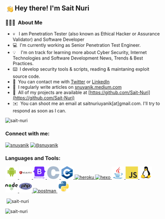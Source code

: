 <h2>Hey there! <img alt="Night Coding" src="./images/Hand%20Wave.gif" width='30' align="left"/> I'm Sait Nuri</h2>

### 👨🏻‍💻 &nbsp;About Me

- 💀  &nbsp;&nbsp;I am Penetration Tester (also known as Ethical Hacker or Assurance Validator) and Software Developer
- 💻 &nbsp;I'm currently working as Senior Penetration Test Engineer.
- 💡 &nbsp;&nbsp; I'm on track for learning more about Cyber Security, Internet Technologies and Software Development News, Trends & Best Practices.
- ⌨️ &nbsp;I develop security tools & scripts, reading & maintaning exploit source code. 
- 💬 &nbsp;You can contact me with [Twitter](https://twitter.com/snuyanik) or [LinkedIn](https://www.linkedin.com/in/snuyanik)
- 📝 &nbsp;I regularly write articles on [snuyanik.medium.com](snuyanik.medium.com)
- 💾 &nbsp;All of my projects are available at [https://github.com/Sait-Nuri](https://github.com/Sait-Nuri)
- ✉️ &nbsp;You can shoot me an email at saitnuriuyanik\[at\]gmail.com. I'll try to respond as soon as I can.

<p align="left"> <img src="https://komarev.com/ghpvc/?username=sait-nuri&label=Profile%20views&color=0e75b6&style=flat" alt="sait-nuri" /> </p>

<h3 align="left">Connect with me:</h3>
<p align="left">
<a href="https://twitter.com/snuyanik" target="blank"><img align="center" src="https://img.shields.io/twitter/follow/snuyanik?logo=twitter&style=for-the-badge" alt="snuyanik" /></a>
<a href="https://medium.com/@snuyanik" target="blank"><img align="center" src="https://img.shields.io/badge/-snuyanik-blue?style=for-the-badge&logo=Linkedin&logoColor=white&link=https://www.linkedin.com/in/snuyanik" alt="@snuyanik" /></a>
</p>

<h3 align="left">Languages and Tools:</h3>
<p align="left"> <a href="https://developer.android.com" target="_blank"> <img src="https://raw.githubusercontent.com/devicons/devicon/master/icons/android/android-original-wordmark.svg" alt="android" width="40" height="40"/> </a> <a href="https://angular.io" target="_blank"> <img src="https://raw.githubusercontent.com/devicons/devicon/master/icons/angularjs/angularjs-original-wordmark.svg" alt="angularjs" width="40" height="40"/> </a> <a href="https://getbootstrap.com" target="_blank"> <img src="https://raw.githubusercontent.com/devicons/devicon/master/icons/bootstrap/bootstrap-plain-wordmark.svg" alt="bootstrap" width="40" height="40"/> </a> <a href="https://www.cprogramming.com/" target="_blank"> <img src="https://raw.githubusercontent.com/devicons/devicon/master/icons/c/c-original.svg" alt="c" width="40" height="40"/> </a> <a href="https://www.w3schools.com/cpp/" target="_blank"> <img src="https://raw.githubusercontent.com/devicons/devicon/master/icons/cplusplus/cplusplus-original.svg" alt="cplusplus" width="40" height="40"/> </a> <a href="https://heroku.com" target="_blank"> <img src="https://www.vectorlogo.zone/logos/heroku/heroku-icon.svg" alt="heroku" width="40" height="40"/> </a> <a href="hexo.io/" target="_blank"> <img src="https://www.vectorlogo.zone/logos/hexoio/hexoio-icon.svg" alt="hexo" width="40" height="40"/> </a> <a href="https://www.java.com" target="_blank"> <img src="https://raw.githubusercontent.com/devicons/devicon/master/icons/java/java-original.svg" alt="java" width="40" height="40"/> </a> <a href="https://developer.mozilla.org/en-US/docs/Web/JavaScript" target="_blank"> <img src="https://raw.githubusercontent.com/devicons/devicon/master/icons/javascript/javascript-original.svg" alt="javascript" width="40" height="40"/> </a> <a href="https://www.linux.org/" target="_blank"> <img src="https://raw.githubusercontent.com/devicons/devicon/master/icons/linux/linux-original.svg" alt="linux" width="40" height="40"/> </a> <a href="https://nodejs.org" target="_blank"> <img src="https://raw.githubusercontent.com/devicons/devicon/master/icons/nodejs/nodejs-original-wordmark.svg" alt="nodejs" width="40" height="40"/> </a> <a href="https://www.php.net" target="_blank"> <img src="https://raw.githubusercontent.com/devicons/devicon/master/icons/php/php-original.svg" alt="php" width="40" height="40"/> </a> <a href="https://postman.com" target="_blank"> <img src="https://www.vectorlogo.zone/logos/getpostman/getpostman-icon.svg" alt="postman" width="40" height="40"/> </a> <a href="https://www.python.org" target="_blank"> <img src="https://raw.githubusercontent.com/devicons/devicon/master/icons/python/python-original.svg" alt="python" width="40" height="40"/> </a> </p>

<p>&nbsp;<img align="center" src="https://github-readme-stats.vercel.app/api?username=sait-nuri&show_icons=true&locale=en" alt="sait-nuri" /></p>

<p><img align="center" src="https://github-readme-streak-stats.herokuapp.com/?user=sait-nuri&" alt="sait-nuri" /></p>
